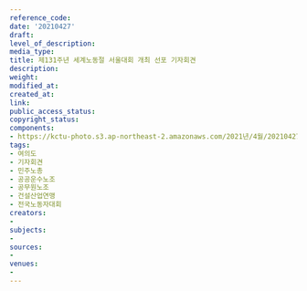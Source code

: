 ```yaml
---
reference_code: 
date: '20210427'
draft: 
level_of_description: 
media_type: 
title: 제131주년 세계노동절 서울대회 개최 선포 기자회견
description: 
weight: 
modified_at: 
created_at: 
link: 
public_access_status: 
copyright_status: 
components:
- https://kctu-photo.s3.ap-northeast-2.amazonaws.com/2021년/4월/20210427-제131주년+세계노동절+서울대회+개최+선포+기자회견_여의도_기자회견_민주노총_공공운수노조_공무원노조_건설산업연맹_전국노동자대회/_1DX0043.jpg
tags:
- 여의도
- 기자회견
- 민주노총
- 공공운수노조
- 공무원노조
- 건설산업연맹
- 전국노동자대회
creators:
- 
subjects:
- 
sources:
- 
venues:
- 
---
```

